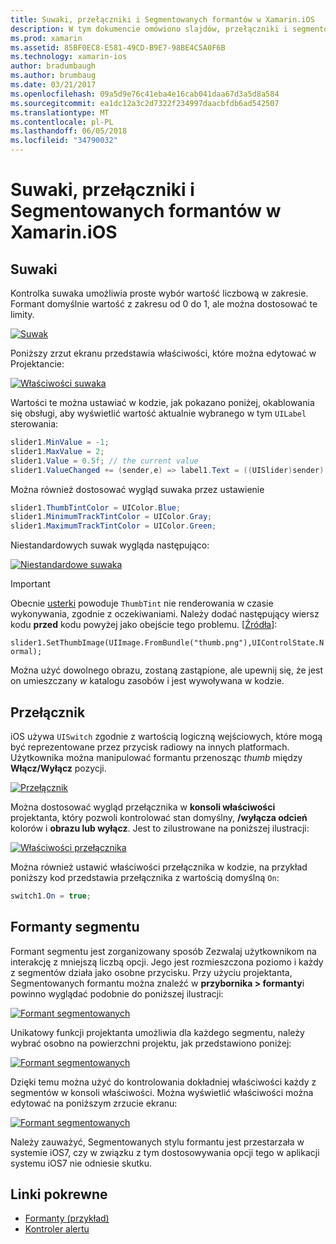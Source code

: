 ```yaml
---
title: Suwaki, przełączniki i Segmentowanych formantów w Xamarin.iOS
description: W tym dokumencie omówiono slajdów, przełączniki i segmentowanych formantów w Xamarin.iOS opisujące sposób pracy z nimi programowo i w systemie iOS projektanta.
ms.prod: xamarin
ms.assetid: 85BF0EC8-E581-49CD-B9E7-98BE4C5A0F6B
ms.technology: xamarin-ios
author: bradumbaugh
ms.author: brumbaug
ms.date: 03/21/2017
ms.openlocfilehash: 09a5d9e76c41eba4e16cab041daa67d3a5d8a584
ms.sourcegitcommit: ea1dc12a3c2d7322f234997daacbfdb6ad542507
ms.translationtype: MT
ms.contentlocale: pl-PL
ms.lasthandoff: 06/05/2018
ms.locfileid: "34790032"
---
```

# <a name="sliders-switches-and-segmented-controls-in-xamarinios"></a>Suwaki, przełączniki i Segmentowanych formantów w Xamarin.iOS

<a name="Sliders" />

## <a name="sliders"></a>Suwaki

Kontrolka suwaka umożliwia proste wybór wartość liczbową w zakresie. Formant domyślnie wartość z zakresu od 0 do 1, ale można dostosować te limity.

 [![](slider-switch-segmented-controls-images/image25a.png "Suwak")](slider-switch-segmented-controls-images/image25a.png#lightbox)

Poniższy zrzut ekranu przedstawia właściwości, które można edytować w Projektancie:

 [![](slider-switch-segmented-controls-images/image26a.png "Właściwości suwaka")](slider-switch-segmented-controls-images/image25a.png#lightbox)

Wartości te można ustawiać w kodzie, jak pokazano poniżej, okablowania się obsługi, aby wyświetlić wartość aktualnie wybranego w tym `UILabel` sterowania:

```csharp
slider1.MinValue = -1;
slider1.MaxValue = 2;
slider1.Value = 0.5f; // the current value
slider1.ValueChanged += (sender,e) => label1.Text = ((UISlider)sender).Value.ToString ();
```

Można również dostosować wygląd suwaka przez ustawienie

```csharp
slider1.ThumbTintColor = UIColor.Blue;
slider1.MinimumTrackTintColor = UIColor.Gray;
slider1.MaximumTrackTintColor = UIColor.Green;
```

Niestandardowych suwak wygląda następująco:

 [![](slider-switch-segmented-controls-images/image27a.png "Niestandardowe suwaka")](slider-switch-segmented-controls-images/image28a.png#lightbox)

> [!IMPORTANT]
> Obecnie [usterki](http://stackoverflow.com/a/19496179) powoduje `ThumbTint` nie renderowania w czasie wykonywania, zgodnie z oczekiwaniami. Należy dodać następujący wiersz kodu **przed** kodu powyżej jako obejście tego problemu. [[Źródła](http://stackoverflow.com/a/21396794)]:
>
> `slider1.SetThumbImage(UIImage.FromBundle("thumb.png"),UIControlState.Normal);`
> 
> Można użyć dowolnego obrazu, zostaną zastąpione, ale upewnij się, że jest on umieszczany _w_ katalogu zasobów i jest wywoływana w kodzie.

<a name="Switch" />

## <a name="switch"></a>Przełącznik

iOS używa `UISwitch` zgodnie z wartością logiczną wejściowych, które mogą być reprezentowane przez przycisk radiowy na innych platformach. Użytkownika można manipulować formantu przenosząc *thumb* między **Włącz/Wyłącz** pozycji.

 [![](slider-switch-segmented-controls-images/image28a.png "Przełącznik")](slider-switch-segmented-controls-images/image28a.png#lightbox)

Można dostosować wygląd przełącznika w **konsoli właściwości** projektanta, który pozwoli kontrolować stan domyślny, **/wyłącza odcień** kolorów i **obrazu lub wyłącz**. Jest to zilustrowane na poniższej ilustracji:

 [![](slider-switch-segmented-controls-images/image29a.png "Właściwości przełącznika")](slider-switch-segmented-controls-images/image29a.png#lightbox)

Można również ustawić właściwości przełącznika w kodzie, na przykład poniższy kod przedstawia przełącznika z wartością domyślną `On`:

```csharp
switch1.On = true;
```

 <a name="Segmented_Controls" />


## <a name="segmented-controls"></a>Formanty segmentu

Formant segmentu jest zorganizowany sposób Zezwalaj użytkownikom na interakcję z mniejszą liczbą opcji. Jego jest rozmieszczona poziomo i każdy z segmentów działa jako osobne przycisku. Przy użyciu projektanta, Segmentowanych formantu można znaleźć w **przybornika > formanty**i powinno wyglądać podobnie do poniższej ilustracji:

 [![](slider-switch-segmented-controls-images/segmentedcontrol.png "Formant segmentowanych")](slider-switch-segmented-controls-images/segmentedcontrol.png#lightbox)

Unikatowy funkcji projektanta umożliwia dla każdego segmentu, należy wybrać osobno na powierzchni projektu, jak przedstawiono poniżej:

 [![](slider-switch-segmented-controls-images/segmentedcontrolselection.png "Formant segmentowanych")](slider-switch-segmented-controls-images/segmentedcontrolselection.png#lightbox)

Dzięki temu można użyć do kontrolowania dokładniej właściwości każdy z segmentów w konsoli właściwości. Można wyświetlić właściwości można edytować na poniższym zrzucie ekranu:

 [![](slider-switch-segmented-controls-images/segmentedcontrolproperties.png "Formant segmentowanych")](slider-switch-segmented-controls-images/segmentedcontrolproperties.png#lightbox)

Należy zauważyć, Segmentowanych stylu formantu jest przestarzała w systemie iOS7, czy w związku z tym dostosowywania opcji tego w aplikacji systemu iOS7 nie odniesie skutku.

## <a name="related-links"></a>Linki pokrewne

- [Formanty (przykład)](https://developer.xamarin.com/samples/Controls/)
- [Kontroler alertu](https://developer.xamarin.com/recipes/ios/standard_controls/alertcontroller/)
